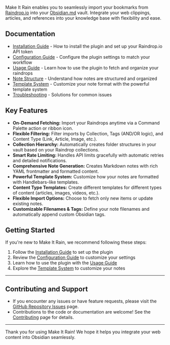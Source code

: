 Make It Rain enables you to seamlessly import your bookmarks from [Raindrop.io](https://raindrop.io) into your [Obsidian.md](https://obsidian.md) vault. Integrate your web clippings, articles, and references into your knowledge base with flexibility and ease.

## Documentation

- [Installation Guide](installation.md) - How to install the plugin and set up your Raindrop.io API token
- [Configuration Guide](configuration.md) - Configure the plugin settings to match your workflow
- [Usage Guide](usage.md) - Learn how to use the plugin to fetch and organize your raindrops
- [Note Structure](note-structure.md) - Understand how notes are structured and organized
- [Template System](template-system.md) - Customize your note format with the powerful template system
- [Troubleshooting](troubleshooting.md) - Solutions for common issues

## Key Features

- **On-Demand Fetching:** Import your Raindrops anytime via a Command Palette action or ribbon icon.
- **Flexible Filtering:** Filter imports by Collection, Tags (AND/OR logic), and Content Type (Link, Article, Image, etc.).
- **Collection Hierarchy:** Automatically creates folder structures in your vault based on your Raindrop collections.
- **Smart Rate Limiting:** Handles API limits gracefully with automatic retries and detailed notifications.
- **Comprehensive Note Generation:** Creates Markdown notes with rich YAML frontmatter and formatted content.
- **Powerful Template System:** Customize how your notes are formatted with Handlebars-like templates.
- **Content Type Templates:** Create different templates for different types of content (articles, images, videos, etc.).
- **Flexible Import Options:** Choose to fetch only new items or update existing notes.
- **Customizable Filenames & Tags:** Define your note filenames and automatically append custom Obsidian tags.

## Getting Started

If you're new to Make It Rain, we recommend following these steps:

1. Follow the [Installation Guide](installation.md) to set up the plugin
2. Review the [Configuration Guide](configuration.md) to customize your settings
3. Learn how to use the plugin with the [Usage Guide](usage.md)
4. Explore the [Template System](template-system.md) to customize your notes

---

## Contributing and Support

- If you encounter any issues or have feature requests, please visit the [GitHub Repository Issues](https://github.com/frostmute/make-it-rain/issues) page.
- Contributions to the code or documentation are welcome! See the [Contributing](contributing.md) page for details.

---

Thank you for using Make It Rain! We hope it helps you integrate your web content into Obsidian seamlessly.
